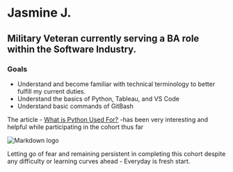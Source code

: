 # Jasmine J. 
## Military Veteran currently serving a BA role within the Software Industry. 
### Goals
* Understand and become familiar with technical terminology to better fulfill my current duties.
* Understand the basics of Python, Tableau, and VS Code
* Understand basic commands of GitBash

The article -
[What is Python Used For?](https://www.coursera.org/articles/what-is-python-used-for-a-beginners-guide-to-using-python) -has been very interesting and helpful while participating in the cohort thus far

![Markdown logo](https://images.pexels.com/photos/636243/pexels-photo-636243.jpeg)

Letting go of fear and remaining persistent in completing this cohort despite any difficulty or learning curves ahead - Everyday is fresh start. 
